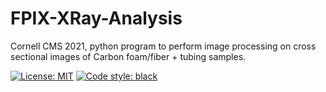 # FPIX-XRay-Analysis

Cornell CMS 2021, python program to perform image processing on cross sectional images of Carbon foam/fiber + tubing samples.

[![License: MIT](https://img.shields.io/badge/License-MIT-yellow.svg)](https://opensource.org/licenses/MIT)
[![Code style: black](https://img.shields.io/badge/code%20style-black-000000.svg)](https://github.com/psf/black)
